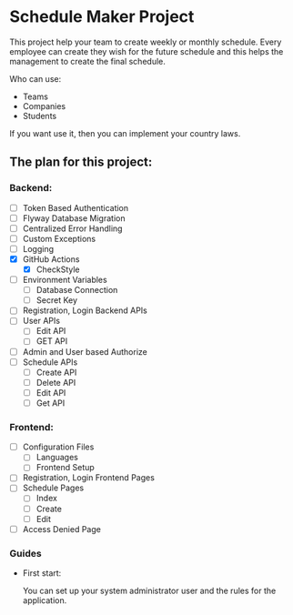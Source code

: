 # Schedule Maker Project

This project help your team to create weekly or monthly schedule. Every employee can create they wish for the future schedule and this helps the management to create the final schedule.

Who can use:
- Teams
- Companies
- Students

If you want use it, then you can implement your country laws.

## The plan for this project:

### Backend:
- [ ] Token Based Authentication
- [ ] Flyway Database Migration
- [ ] Centralized Error Handling
- [ ] Custom Exceptions
- [ ] Logging
- [X] GitHub Actions
  - [x] CheckStyle
- [ ] Environment Variables
  - [ ] Database Connection
  - [ ] Secret Key
- [ ] Registration, Login Backend APIs
- [ ] User APIs
  - [ ] Edit API
  - [ ] GET API
- [ ] Admin and User based Authorize
- [ ] Schedule APIs
  - [ ] Create API
  - [ ] Delete API
  - [ ] Edit API
  - [ ] Get API

### Frontend:
- [ ] Configuration Files
  - [ ] Languages
  - [ ] Frontend Setup
- [ ] Registration, Login Frontend Pages
- [ ] Schedule Pages
  - [ ] Index
  - [ ] Create
  - [ ] Edit
- [ ] Access Denied Page

### Guides

* First start:

  You can set up your system administrator user and the rules for the application.

